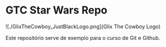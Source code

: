 # GTC Star Wars Repo

![./GlixTheCowboy_JustBlackLogo.png](Glix The Cowboy Logo)

Este repositório serve de exemplo para o curso de Git e Github.